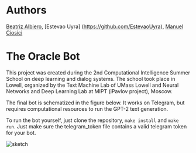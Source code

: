 # Authors

[Beatriz Albiero](https://github.com/beatrizalbiero), [Estevao Uyra] (https://github.com/EstevaoUyra), [Manuel Ciosici](https://github.com/manuelciosici)

# The Oracle Bot

This project was created during the 2nd Computational Intelligence Summer School on deep learning and dialog systems. The school took place in Lowell, organized by the Text Machine Lab of UMass Lowell and Neural Networks and Deep Learning Lab at MIPT (iPavlov project), Moscow.

The final bot is schematized in the figure below. It works on Telegram, but requires computational resources to run the GPT-2 text generation. 

To run the bot yourself, just clone the repository, `make install` and `make run`. Just make sure the telegram_token file contains a valid telegram token for your bot. 

![sketch](model_sketch.png)
